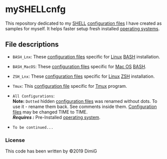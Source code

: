 mySHELLcnfg
===========
This repository dedicated to my [SHELL][shell] [configuration files][cnfg] I have created as samples for myself. It helps faster setup fresh installed [operating systems][os].  

File descriptions
-----------------

* `BASH_Lnx`: These [configuration files][cnfg] specific for [Linux][linux] [BASH][bash] installation.  

* `BASH_MacOS`: These [configuration files][cnfg] specific for [Mac OS][macos] [BASH][bash].  

* `ZSH_Lnx`: These [configuration files][cnfg] specific for [Linux][linux] [ZSH][zsh] installation.  

* `Tmux`: This [configuration file][cnfg] specific for [Tmux][tmux] program.  

* `All Configurations`:  
   **Note:** `Dotted` hidden [configuration files][cnfg] was renamed without dots. To use it - rename them back. See comments inside them. [Configuration files][cnfg] may be changed TIME to TIME.  
   ***Requires :*** Pre-Installed [operating system][os].  

* `To be continued...`  

### License  

This code has been written by ©2019 DimiG  

[bash]:https://en.wikipedia.org/wiki/Bash_(Unix_shell)
[shell]:https://en.wikipedia.org/wiki/Shell_(computing)
[linux]:https://en.wikipedia.org/wiki/Linux
[os]:https://en.wikipedia.org/wiki/Operating_system
[cnfg]:https://en.wikipedia.org/wiki/Configuration_file
[macos]:https://en.wikipedia.org/wiki/MacOS
[zsh]:https://en.wikipedia.org/wiki/Z_shell
[tmux]:https://github.com/tmux/tmux/wiki
